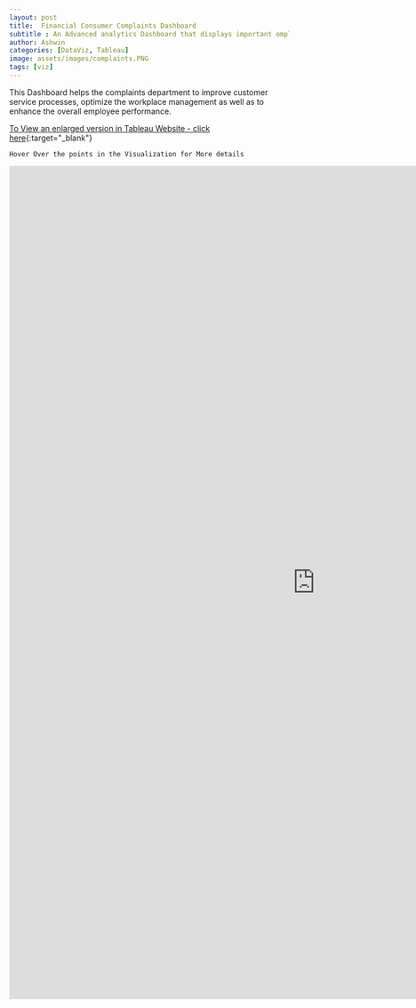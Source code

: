 ```yaml
---
layout: post
title:  Financial Consumer Complaints Dashboard
subtitle : An Advanced analytics Dashboard that displays important omplaints metrics using interactive data visualizations
author: Ashwin
categories: [DataViz, Tableau]
image: assets/images/complaints.PNG
tags: [viz]
---
```


This Dashboard helps the complaints department to improve customer service processes, optimize the workplace management as well as to enhance the overall employee performance.

[To View an enlarged version in Tableau Website - click here](https://public.tableau.com/views/FinancialConsumerComplaintsDashboard/OverView?:language=en&:display_count=y&:origin=viz_share_link){:target="_blank"}

```
Hover Over the points in the Visualization for More details 
```

<iframe seamless frameborder="0" src="https://public.tableau.com/views/FinancialConsumerComplaintsDashboard/OverView?:language=en&:display_count=y&:origin=viz_share_link&:showVizHome=no" style = "z-index: 11; width: 1100px; height: 1500px; top: 0px; left: -100px;" ></iframe>